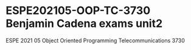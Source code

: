 # ESPE202105-OOP-TC-3730 Benjamin Cadena exams unit2
ESPE 2021 05 Object Oriented Programming Telecommunications 3730
